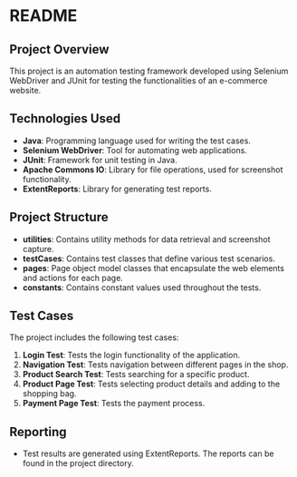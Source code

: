 # README

## Project Overview
This project is an automation testing framework developed using Selenium WebDriver and JUnit for testing the functionalities of an e-commerce website.

## Technologies Used
- **Java**: Programming language used for writing the test cases.
- **Selenium WebDriver**: Tool for automating web applications.
- **JUnit**: Framework for unit testing in Java.
- **Apache Commons IO**: Library for file operations, used for screenshot functionality.
- **ExtentReports**: Library for generating test reports.

## Project Structure
- **utilities**: Contains utility methods for data retrieval and screenshot capture.
- **testCases**: Contains test classes that define various test scenarios.
- **pages**: Page object model classes that encapsulate the web elements and actions for each page.
- **constants**: Contains constant values used throughout the tests.

## Test Cases
The project includes the following test cases:
1. **Login Test**: Tests the login functionality of the application.
2. **Navigation Test**: Tests navigation between different pages in the shop.
3. **Product Search Test**: Tests searching for a specific product.
4. **Product Page Test**: Tests selecting product details and adding to the shopping bag.
5. **Payment Page Test**: Tests the payment process.

## Reporting
- Test results are generated using ExtentReports. The reports can be found in the project directory.
